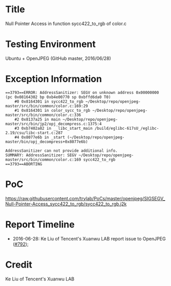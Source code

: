 # Title
Null Pointer Access in function sycc422_to_rgb of color.c

# Testing Environment
Ubuntu + OpenJPEG (GitHub master, 2016/06/28)

# Exception Information
```
==3793==ERROR: AddressSanitizer: SEGV on unknown address 0x00000000 (pc 0x08164302 bp 0xb4e00770 sp 0xbffd6da0 T0)
    #0 0x8164301 in sycc422_to_rgb ~/Desktop/repo/openjpeg-master/src/bin/common/color.c:169:29
    #1 0x8164301 in color_sycc_to_rgb ~/Desktop/repo/openjpeg-master/src/bin/common/color.c:336
    #2 0x8137a25 in main ~/Desktop/repo/openjpeg-master/src/bin/jp2/opj_decompress.c:1375:4
    #3 0xb7402a82 in __libc_start_main /build/eglibc-617sU_/eglibc-2.19/csu/libc-start.c:287
    #4 0x8077e6b in _start (~/Desktop/repo/openjpeg-master/bin/opj_decompress+0x8077e6b)

AddressSanitizer can not provide additional info.
SUMMARY: AddressSanitizer: SEGV ~/Desktop/repo/openjpeg-master/src/bin/common/color.c:169 sycc422_to_rgb
==3793==ABORTING
```

# PoC
https://raw.githubusercontent.com/trylab/PoCs/master/openjpeg/SIGSEGV_Null-Pointer-Access_sycc422_to_rgb/sycc422_to_rgb.j2k

# Report Timeline
+ 2016-06-28: Ke Liu of Tencent's Xuanwu LAB report issue to OpenJPEG ([#792](https://github.com/uclouvain/openjpeg/issues/792));

# Credit
Ke Liu of Tencent's Xuanwu LAB
